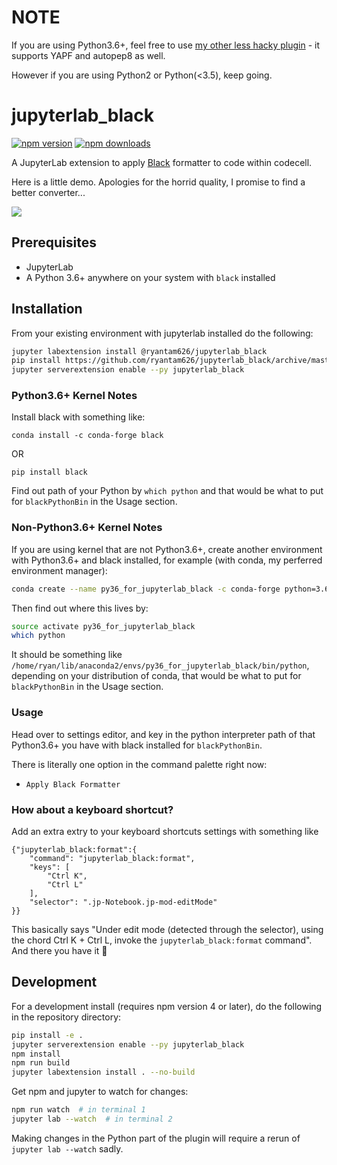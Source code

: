 # NOTE

If you are using Python3.6+, feel free to use [my other less hacky plugin](https://github.com/ryantam626/jupyterlab_code_formatter) - it supports YAPF and autopep8 as well.

However if you are using Python2 or Python(<3.5), keep going.

# jupyterlab_black

[![npm version](https://badge.fury.io/js/%40ryantam626%2Fjupyterlab_black.svg)](https://badge.fury.io/js/%40ryantam626%2Fjupyterlab_black)
[![npm downloads](https://img.shields.io/npm/dw/%40ryantam626%2Fjupyterlab_black.svg)](https://badge.fury.io/js/%40ryantam626%2Fjupyterlab_black)

A JupyterLab extension to apply [Black](https://github.com/ambv/black) formatter to code within codecell.

Here is a little demo. Apologies for the horrid quality, I promise to find a better converter...

![](https://raw.githubusercontent.com/ryantam626/jupyterlab_black/master/jupyterlab_black_demo.gif)

## Prerequisites

* JupyterLab
* A Python 3.6+ anywhere on your system with `black` installed

## Installation

From your existing environment with jupyterlab installed do the following:

```bash
jupyter labextension install @ryantam626/jupyterlab_black
pip install https://github.com/ryantam626/jupyterlab_black/archive/master.zip
jupyter serverextension enable --py jupyterlab_black
```

### Python3.6+ Kernel Notes

Install black with something like:

```base
conda install -c conda-forge black
```

OR

```base
pip install black
```

Find out path of your Python by `which python` and that would be what to put for `blackPythonBin` in the Usage section.

### Non-Python3.6+ Kernel Notes

If you are using kernel that are not Python3.6+, create another environment with Python3.6+ and black installed, for example (with conda, my perferred environment manager):

```bash
conda create --name py36_for_jupyterlab_black -c conda-forge python=3.6 black
```

Then find out where this lives by:

```bash
source activate py36_for_jupyterlab_black
which python
```

It should be something like `/home/ryan/lib/anaconda2/envs/py36_for_jupyterlab_black/bin/python`, depending on your distribution of conda, that would be what to put for `blackPythonBin` in the Usage section.

### Usage

Head over to settings editor, and key in the python interpreter path of that Python3.6+ you have with black installed for `blackPythonBin`.

There is literally one option in the command palette right now:

* `Apply Black Formatter`

### How about a keyboard shortcut?

Add an extra extry to your keyboard shortcuts settings with something like

```
{"jupyterlab_black:format":{
    "command": "jupyterlab_black:format",
    "keys": [
        "Ctrl K",
        "Ctrl L"
    ],
    "selector": ".jp-Notebook.jp-mod-editMode"
}}
```

This basically says "Under edit mode (detected through the selector), using the chord Ctrl K + Ctrl L, invoke the `jupyterlab_black:format` command". And there you have it :tada:

## Development

For a development install (requires npm version 4 or later), do the following in the repository directory:

```bash
pip install -e .
jupyter serverextension enable --py jupyterlab_black
npm install
npm run build
jupyter labextension install . --no-build
```

Get npm and jupyter to watch for changes:

```bash
npm run watch  # in terminal 1
jupyter lab --watch  # in terminal 2
```

Making changes in the Python part of the plugin will require a rerun of `jupyter lab --watch` sadly.
